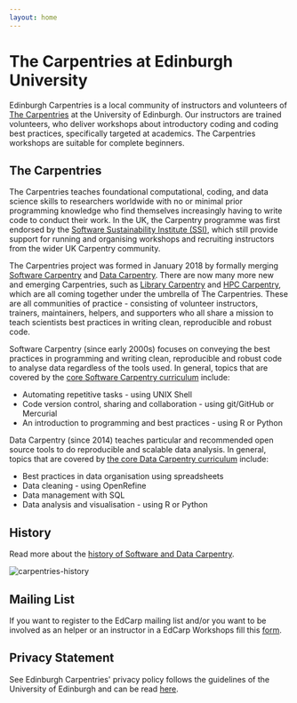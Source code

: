 ```yaml
---
layout: home
---
```


# The Carpentries at Edinburgh University
Edinburgh Carpentries is a local community of instructors and volunteers of [The Carpentries](https://carpentries.org/) at the University of Edinburgh. Our instructors are trained volunteers, who deliver workshops about introductory coding and coding best practices, specifically targeted at academics. The Carpentries workshops are suitable for complete beginners.

## The Carpentries
The Carpentries teaches foundational computational, coding, and data science skills to researchers worldwide with no or minimal prior
programming knowledge who find themselves increasingly having to write code to conduct their work. In the UK, the Carpentry programme was first endorsed by the
[Software Sustainability Institute (SSI)](https://software.ac.uk/), which still provide support for running and organising workshops and recruiting instructors
from the wider UK Carpentry community.

The Carpentries project was formed in January 2018 by formally merging [Software Carpentry](https://software-carpentry.org/) and [Data Carpentry](http://www.datacarpentry.org/).
There are now many more new and emerging Carpentries, such as [Library Carpentry](https://librarycarpentry.github.io/) and [HPC Carpentry](https://hpc-carpentry.github.io/),
which are all coming together under the umbrella of The Carpentries. These are all communities of practice - consisting of volunteer instructors, trainers, maintainers, helpers,
and supporters who all share a mission to teach scientists best practices in writing clean, reproducible and robust code.

Software Carpentry (since early 2000s) focuses on conveying the best practices in programming and writing clean, reproducible and robust code to analyse data regardless of the tools used. In general, topics that are covered by the [core Software Carpentry curriculum](https://software-carpentry.org/lessons/) include:

- Automating repetitive tasks - using UNIX Shell
- Code version control, sharing and collaboration - using git/GitHub or Mercurial
- An introduction to programming and best practices - using R or Python

Data Carpentry (since 2014) teaches particular and recommended open source tools to do reproducible and scalable data analysis. In general, topics that are covered by [the core Data Carpentry curriculum](http://www.datacarpentry.org/lessons/) include:

- Best practices in data organisation using spreadsheets
- Data cleaning - using OpenRefine
- Data management with SQL
- Data analysis and visualisation - using R or Python

## History
Read more about the [history of Software and Data Carpentry](https://software-carpentry.org/scf/history/).

![carpentries-history](https://software-carpentry.org/files/2017/SWCDChistory.png "A brief history of Software and Data Carpentry")

## Mailing List 
If you want to register to the EdCarp mailing list and/or you want to be involved as an helper or an instructor in a EdCarp Workshops fill this [form](http://eepurl.com/gl4MsX).

## Privacy Statement
See Edinburgh Carpentries' privacy policy follows the guidelines of the University of Edinburgh and can be read [here](https://docs.google.com/document/d/12oBSoSSB9chKWQ3dbK6BbK2y1ouLn1FPI185bTQi2ig).

